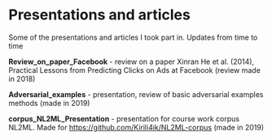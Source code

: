 # Presentations and articles
Some of the presentations and articles I took part in. Updates from time to time

**Review_on_paper_Facebook** - review on a paper Xinran He et al. (2014), Practical Lessons from Predicting Clicks on Ads at Facebook (review made in 2018)

**Adversarial_examples** - presentation, review of basic adversarial examples methods (made in 2019)

**corpus_NL2ML_Presentation** - presentation for course work corpus NL2ML. Made for https://github.com/Kirili4ik/NL2ML-corpus (made in 2019) 
